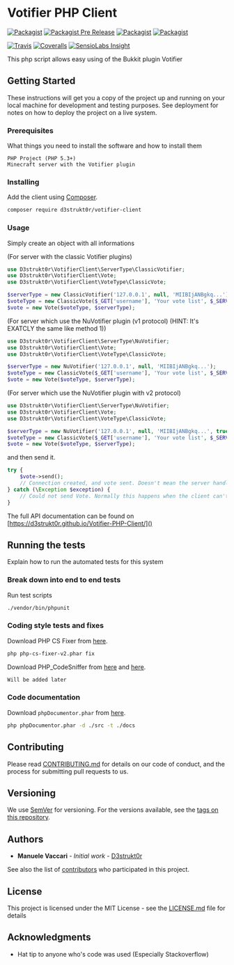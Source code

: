 # Votifier PHP Client

[![Packagist](https://img.shields.io/packagist/v/d3strukt0r/votifier-client.svg)](https://packagist.org/packages/d3strukt0r/votifier-client)
[![Packagist Pre Release](https://img.shields.io/packagist/vpre/d3strukt0r/votifier-client.svg)](https://packagist.org/packages/d3strukt0r/votifier-client)
[![Packagist](https://img.shields.io/packagist/dt/d3strukt0r/votifier-client.svg)](https://packagist.org/packages/d3strukt0r/votifier-client)
[![Packagist](https://img.shields.io/packagist/l/d3strukt0r/votifier-client.svg)](https://github.com/D3strukt0r/Votifier-PHP-Client/blob/master/LICENSE)

[![Travis](https://img.shields.io/travis/D3strukt0r/Votifier-PHP-Client.svg)](https://travis-ci.org/D3strukt0r/Votifier-PHP-Client)
[![Coveralls](https://img.shields.io/coveralls/D3strukt0r/Votifier-PHP-Client.svg)](https://coveralls.io/github/D3strukt0r/Votifier-PHP-Client)
[![SensioLabs Insight](https://img.shields.io/sensiolabs/i/6a04543f-6719-4a46-b7a2-625713314753.svg)](https://insight.sensiolabs.com/projects/6a04543f-6719-4a46-b7a2-625713314753)

This php script allows easy using of the Bukkit plugin Votifier

## Getting Started

These instructions will get you a copy of the project up and running on your local machine for development and testing purposes. See deployment for notes on how to deploy the project on a live system.

### Prerequisites

What things you need to install the software and how to install them

```
PHP Project (PHP 5.3+)
Minecraft server with the Votifier plugin
```

### Installing

Add the client using [Composer](http://getcomposer.org/).
```bash
composer require d3strukt0r/votifier-client
```

### Usage

Simply create an object with all informations

(For server with the classic Votifier plugins)
```php
use D3strukt0r\VotifierClient\ServerType\ClassicVotifier;
use D3strukt0r\VotifierClient\Vote;
use D3strukt0r\VotifierClient\VoteType\ClassicVote;

$serverType = new ClassicVotifier('127.0.0.1', null, 'MIIBIjANBgkq...');
$voteType = new ClassicVote($_GET['username'], 'Your vote list', $_SERVER['REMOTE_ADDR']);
$vote = new Vote($voteType, $serverType);
```

(For server which use the NuVotifier plugin (v1 protocol) (HINT: It's EXATCLY the same like method 1))
```php
use D3strukt0r\VotifierClient\ServerType\NuVotifier;
use D3strukt0r\VotifierClient\Vote;
use D3strukt0r\VotifierClient\VoteType\ClassicVote;

$serverType = new NuVotifier('127.0.0.1', null, 'MIIBIjANBgkq...');
$voteType = new ClassicVote($_GET['username'], 'Your vote list', $_SERVER['REMOTE_ADDR']);
$vote = new Vote($voteType, $serverType);
```

(For server which use the NuVotifier plugin with v2 protocol)
```php
use D3strukt0r\VotifierClient\ServerType\NuVotifier;
use D3strukt0r\VotifierClient\Vote;
use D3strukt0r\VotifierClient\VoteType\ClassicVote;

$serverType = new NuVotifier('127.0.0.1', null, 'MIIBIjANBgkq...', true, '7j302r4n...');
$voteType = new ClassicVote($_GET['username'], 'Your vote list', $_SERVER['REMOTE_ADDR']);
$vote = new Vote($voteType, $serverType);
```

and then send it.
```php
try {
    $vote->send();
    // Connection created, and vote sent. Doesn't mean the server handled it correctly, but the client did.
} catch (\Exception $exception) {
    // Could not send Vote. Normally this happens when the client can't create a connection.
}
```

The full API documentation can be found on [https://d3strukt0r.github.io/Votifier-PHP-Client/]()

## Running the tests

Explain how to run the automated tests for this system

### Break down into end to end tests

Run test scripts

```bash
./vendor/bin/phpunit
```

### Coding style tests and fixes

Download PHP CS Fixer from [here](https://cs.symfony.com/download/php-cs-fixer-v2.phar).

```bash
php php-cs-fixer-v2.phar fix
```

Download PHP_CodeSniffer from [here](https://squizlabs.github.io/PHP_CodeSniffer/phpcs.phar) and [here](https://squizlabs.github.io/PHP_CodeSniffer/phpcbf.phar).

```bash
Will be added later
```

### Code documentation

Download `phpDocumentor.phar` from [here](http://phpdoc.org/phpDocumentor.phar).

```bash
php phpDocumentor.phar -d ./src -t ./docs
```

## Contributing

Please read [CONTRIBUTING.md](CONTRIBUTING.md) for details on our code of conduct, and the process for submitting pull requests to us.

## Versioning

We use [SemVer](http://semver.org/) for versioning. For the versions available, see the [tags on this repository](https://github.com/D3strukt0r/Votifier-PHP-Client/tags).

## Authors

* **Manuele Vaccari** - *Initial work* - [D3strukt0r](https://github.com/D3strukt0r)

See also the list of [contributors](https://github.com/D3strukt0r/Votifier-PHP-Client/contributors) who participated in this project.

## License

This project is licensed under the MIT License - see the [LICENSE.md](LICENSE.md) file for details

## Acknowledgments

* Hat tip to anyone who's code was used (Especially Stackoverflow)
